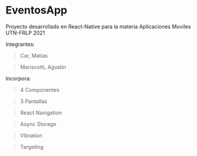 # EventosApp

Proyecto desarrollado en React-Native para la materia Aplicaciones Moviles UTN-FRLP 2021

Integrantes:
>Car, Matías

>Mariscotti, Agustin

Incorpora:
>4 Componentes

>3 Pantallas

>React Navigation

>Async Storage

>Vibration

>Targeting
